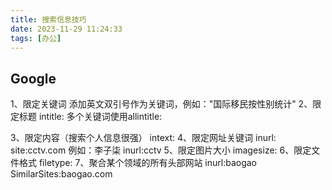 ```yaml
---
title: 搜索信息技巧
date: 2023-11-29 11:24:33
tags: [办公]
---
```


## Google

1、限定关键词
添加英文双引号作为关键词，例如："国际移民按性别统计"
2、限定标题
intitle:
多个关键词使用allintitle:
<!--more-->
3、限定内容（搜索个人信息很强）
intext:
4、限定网址关键词
inurl:
site:cctv.com
例如：李子柒 inurl:cctv
5、限定图片大小
imagesize:
6、限定文件格式
filetype:
7、聚合某个领域的所有头部网站
inurl:baogao
SimilarSites:baogao.com